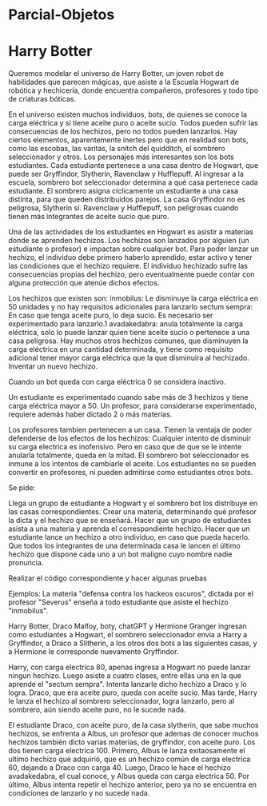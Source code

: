 # Parcial-Objetos
# Harry Botter

Queremos modelar el universo de Harry Botter, un joven robot de habilidades que parecen mágicas, que asiste a la Escuela Hogwart de robótica y hechicería, donde encuentra compañeros, profesores y todo tipo de criaturas bóticas.


En el universo existen muchos individuos, bots, de quienes se conoce la carga eléctrica y si tiene aceite puro o aceite sucio.
Todos pueden sufrir las consecuencias de los hechizos, pero no todos pueden lanzarlos.
Hay ciertos elementos, aparentemente inertes pero que en realidad son bots, como las escobas, las varitas, la snitch del quidditch, el sombrero seleccionador y otros. 
Los personajes más interesantes son los bots estudiantes. Cada estudiante pertenece a una casa dentro de Hogwart, que puede ser Gryffindor, Slytherin, Ravenclaw y Hufflepuff. Al ingresar a la escuela, sombrero bot seleccionador determina a qué casa pertenece cada estudiante. El sombrero asigna cíclicamente un estudiante a una casa distinta, para que queden distribuidos parejos.
La casa Gryffindor no es peligrosa, Slytherin sí. Ravenclaw y Hufflepuff, son peligrosas cuando tienen más integrantes de aceite sucio que puro.

Una de las actividades de los estudiantes en Hogwart es asistir a materias donde se aprenden hechizos. Los hechizos son lanzados por alguien (un estudiante o profesor) e impactan sobre cualquier bot. Para poder lanzar un hechizo, el individuo debe primero haberlo aprendido, estar activo y tener las condiciones que el hechizo requiere. El individuo hechizado sufre las consecuencias propias del hechizo, pero eventualmente puede contar con alguna protección que atenúe dichos efectos.

Los hechizos que existen son:
inmobilus: Le disminuye la carga eléctrica en 50 unidades y no hay requisitos adicionales para lanzarlo
sectum sempra: En caso que tenga aceite puro, lo deja sucio. Es necesario ser experimentado para lanzarlo.1
avadakedabra: anula totalmente la carga eléctrica, solo lo puede lanzar quien tiene aceite sucio o pertenece a una casa peligrosa. 
Hay muchos otros hechizos comunes, que disminuyen la carga eléctrica en una cantidad determinada, y tiene como requisito adicional tener mayor carga eléctrica que la que disminuira al hechizado.
Inventar un nuevo hechizo.

Cuando un bot queda con carga eléctrica 0 se considera inactivo.

Un estudiante es experimentado cuando sabe más de 3 hechizos y tiene carga eléctrica mayor a 50. Un profesor, para considerarse experimentado, requiere además haber dictado 2 o más materias.

Los profesores tambien pertenecen a un casa. Tienen la ventaja de poder defenderse de los efectos de los hechizos: Cualquier intento de disminuir su carga electrica es inofensivo. Pero en caso que de que se le intente anularla totalmente, queda en la mitad.
El sombrero bot seleccionador es inmune a los intentos de cambiarle el aceite.
Los estudiantes no se pueden convertir en profesores, ni pueden admitirse como estudiantes otros bots.


Se pide:

Llega un grupo de estudiante a Hogwart y el sombrero bot los distribuye en las casas correspondientes.
Crear una materia, determinando qué profesor la dicta y el hechizo que se enseñará.
Hacer que un grupo de estudiantes asista a una materia y aprenda el correspondiente hechizo.
Hacer que un estudiante lance un hechizo a otro individuo, en caso que pueda hacerlo.
Que todos los integrantes de una determinada casa le lancen el último hechizo que dispone cada uno a un bot maligno cuyo nombre nadie pronuncia. 

Realizar el código correspondiente y hacer algunas pruebas


Ejemplos:
La materia "defensa contra los hackeos oscuros", dictada por el profesor "Severus" enseña a todo estudiante que asiste el hechizo "inmobilus". 

Harry Botter, Draco Malfoy, boty, chatGPT y Hermione Granger ingresan como estudiantes a Hogwart, el sombrero seleccionador envia a Harry a Gryffindor, a Draco a Slitherin, a los otros dos bots a las siguientes casas, y a Hermione le corresponde nuevamente Gryffindor.

Harry, con carga electrica 80, apenas ingresa a Hogwart no puede lanzar ningun hechizo. Luego asiste a cuatro clases, entre ellas una en la que aprende el "sectum sempra". Intenta lanzarle dicho hechizo a Draco y lo logra. Draco, que era aceite puro, queda con aceite sucio. Mas tarde, Harry le lanza el hechizo al sombrero seleccionador, logra lanzarlo, pero al sombrero, aún siendo aceite puro, no le sucede nada.

El estudiante Draco, con aceite puro, de la casa slytherin, que sabe muchos hechizos, se enfrenta a Albus, un profesor que ademas de conocer muchos hechizos también dicto varias materias, de gryffindor, con aceite puro. Los dos tienen carga electrica 100. 
Primero, Albus le lanza exitaosamente el ultimo hechizo que adquirió, que es un hechizo común de carga electrica 60, dejando a Draco con carga 40. Luego, Draco le hace el hechizo avadakedabra, el cual conoce, y Albus queda con carga electrica 50. Por último, Albus intenta repetir el hechizo anterior, pero ya no se encuentra en condiciones de lanzarlo y no sucede nada.

